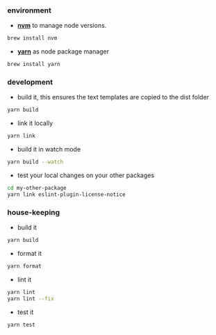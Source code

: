 ### environment

- **[nvm](https://github.com/nvm-sh/nvm)** to manage node versions.

```bash
brew install nvm
```

- **[yarn](https://yarnpkg.com/)** as node package manager

```bash
brew install yarn
```

### development

- build it, this ensures the text templates are copied to the dist folder

```bash
yarn build
```

- link it locally

```bash
yarn link
```

- build it in watch mode

```bash
yarn build --watch
```

- test your local changes on your other packages

```bash
cd my-other-package
yarn link eslint-plugin-license-notice
```

### house-keeping

- build it

```bash
yarn build
```

- format it

```bash
yarn format
```

- lint it

```bash
yarn lint
yarn lint --fix
```

- test it

```bash
yarn test
```
